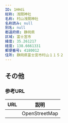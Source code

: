 ```yaml
---
ID: 1HHdi
総称: 浅間神社
名称: 村山浅間神社
名称読み: null
別名: null
都道府県: 静岡県
区域: 富士宮市
緯度: 35.261217
経度: 138.6661331
郵便番号: 4180012
住所: 静岡県富士宮市村山１１５２
---
```


## その他

### 参考URL

| URL | 説明          |
| --- | ------------- |
|     | OpenStreetMap |

